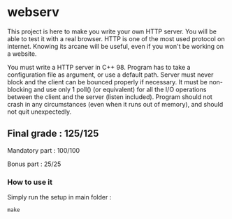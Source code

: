 # webserv
This project is here to make you write your own HTTP server. You will be able to test it with a real browser. HTTP is one of the most used protocol on internet. Knowing its arcane will be useful, even if you won't be working on a website. 

You must write a HTTP server in C++ 98. Program has to take a configuration file as argument, or use a default path. Server must never block and the client can be bounced properly if necessary. It must be non-blocking and use only 1 poll() (or equivalent) for all the I/O operations between the client and the server (listen included). Program should not crash in any circumstances (even when it runs out of memory), and should not quit unexpectedly.
<h2>Final grade : 125/125</h2>
<p>Mandatory part : 100/100</p>
<p>Bonus part : 25/25</p>
<h3>How to use it</h3>
<p>Simply run the setup in main folder :</p>
<pre>
<code>make</code>
</pre>
